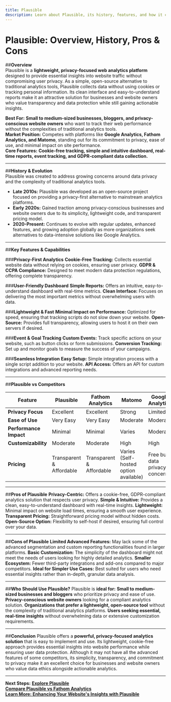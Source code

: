 ```yaml
---
title: Plausible
description: Learn about Plausible, its history, features, and how it compares to other privacy-focused analytics platforms.
---
```


# **Plausible: Overview, History, Pros & Cons**

##**Overview**  
Plausible is a **lightweight, privacy-focused web analytics platform** designed to provide essential insights into website traffic without compromising user privacy. As a simple, open-source alternative to traditional analytics tools, Plausible collects data without using cookies or tracking personal information. Its clean interface and easy-to-understand reports make it an attractive solution for businesses and website owners who value transparency and data protection while still gaining actionable insights.

 **Best For:** **Small to medium-sized businesses, bloggers, and privacy-conscious website owners** who want to track their web performance without the complexities of traditional analytics tools.  
 **Market Position:** Competes with platforms like **Google Analytics, Fathom Analytics, and Matomo**, standing out for its commitment to privacy, ease of use, and minimal impact on site performance.  
 **Core Features:** **Cookie-free tracking, simple and intuitive dashboard, real-time reports, event tracking, and GDPR-compliant data collection.**

---

##**History & Evolution**  
Plausible was created to address growing concerns around data privacy and the complexity of traditional analytics tools.

- **Late 2010s:** Plausible was developed as an open-source project focused on providing a privacy-first alternative to mainstream analytics platforms.
- **Early 2020s:** Gained traction among privacy-conscious businesses and website owners due to its simplicity, lightweight code, and transparent pricing model.
- **2020-Present:** Continues to evolve with regular updates, enhanced features, and growing adoption globally as more organizations seek alternatives to data-intensive solutions like Google Analytics.

---

##**Key Features & Capabilities**

###**Privacy-First Analytics**
 **Cookie-Free Tracking:** Collects essential website data without relying on cookies, ensuring user privacy.
 **GDPR & CCPA Compliance:** Designed to meet modern data protection regulations, offering complete transparency.

###**User-Friendly Dashboard**
 **Simple Reports:** Offers an intuitive, easy-to-understand dashboard with real-time metrics.
 **Clean Interface:** Focuses on delivering the most important metrics without overwhelming users with data.

###**Lightweight & Fast**
 **Minimal Impact on Performance:** Optimized for speed, ensuring that tracking scripts do not slow down your website.
 **Open-Source:** Provides full transparency, allowing users to host it on their own servers if desired.

###**Event & Goal Tracking**
 **Custom Events:** Track specific actions on your website, such as button clicks or form submissions.
 **Conversion Tracking:** Set up and monitor goals to measure the success of your campaigns.

###**Seamless Integration**
 **Easy Setup:** Simple integration process with a single script addition to your website.
 **API Access:** Offers an API for custom integrations and advanced reporting needs.

---

##**Plausible vs Competitors**

| Feature                      | Plausible        | Fathom Analytics   | Matomo             | Google Analytics  |
|------------------------------|------------------|--------------------|--------------------|-------------------|
| **Privacy Focus**            |  Excellent     |  Excellent       |  Strong          |  Limited         |
| **Ease of Use**              |  Very Easy     |  Very Easy       |  Moderate        |  Moderate        |
| **Performance Impact**       |  Minimal       |  Minimal         |  Varies           |  Moderate        |
| **Customizability**          |  Moderate      |  Moderate        |  High            |  High           |
| **Pricing**                  |  Transparent & Affordable |  Transparent & Affordable |  Varies (Self-hosted option available) |  Free but data privacy concerns |

---

##**Pros of Plausible**
 **Privacy-Centric:** Offers a cookie-free, GDPR-compliant analytics solution that respects user privacy.
 **Simple & Intuitive:** Provides a clean, easy-to-understand dashboard with real-time insights.
 **Lightweight:** Minimal impact on website load times, ensuring a smooth user experience.
 **Transparent Pricing:** Straightforward pricing model without hidden costs.
 **Open-Source Option:** Flexibility to self-host if desired, ensuring full control over your data.

---

##**Cons of Plausible**
 **Limited Advanced Features:** May lack some of the advanced segmentation and custom reporting functionalities found in larger platforms.
 **Basic Customization:** The simplicity of the dashboard might not meet the needs of users looking for highly detailed analytics.
 **Smaller Ecosystem:** Fewer third-party integrations and add-ons compared to major competitors.
 **Ideal for Simpler Use Cases:** Best suited for users who need essential insights rather than in-depth, granular data analysis.

---

##**Who Should Use Plausible?**
Plausible is **ideal for:**
 **Small to medium-sized businesses and bloggers** who prioritize privacy and ease of use.
 **Privacy-conscious website owners** looking for a compliant analytics solution.
 **Organizations that prefer a lightweight, open-source tool** without the complexity of traditional analytics platforms.
 **Users seeking essential, real-time insights** without overwhelming data or extensive customization requirements.

---

##**Conclusion**
Plausible offers a **powerful, privacy-focused analytics solution** that is easy to implement and use. Its lightweight, cookie-free approach provides essential insights into website performance while ensuring user data protection. Although it may not have all the advanced features of some competitors, its simplicity, transparency, and commitment to privacy make it an excellent choice for businesses and website owners who value data ethics alongside actionable analytics.

---

 **Next Steps:**
 **[Explore Plausible](https://plausible.io/)**  
 **[Compare Plausible vs Fathom Analytics](#)**  
 **[Learn More: Enhancing Your Website's Insights with Plausible](#)**
